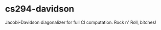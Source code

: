 cs294-davidson
==============

Jacobi-Davidson diagonalizer for full CI computation. Rock n' Roll, bitches!
